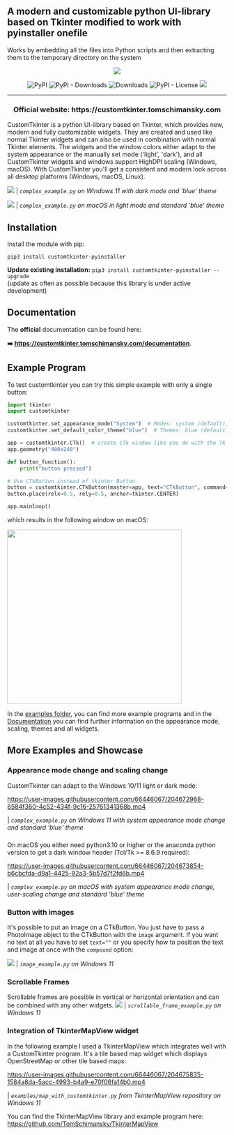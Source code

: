 ## A modern and customizable python UI-library based on Tkinter modified to work with pyinstaller onefile

Works by embedding all the files into Python scripts and then extracting them to the temporary directory on the system

<p align="center">
  <picture>
    <source media="(prefers-color-scheme: dark)" srcset="./documentation_images/CustomTkinter_logo_dark.png">
    <img src="./documentation_images/CustomTkinter_logo_light.png">
  </picture>
</p>

<div align="center">

![PyPI](https://img.shields.io/pypi/v/customtkinter)
![PyPI - Downloads](https://img.shields.io/pypi/dm/customtkinter?color=green&label=downloads)
![Downloads](https://static.pepy.tech/personalized-badge/customtkinter?period=total&units=international_system&left_color=grey&right_color=green&left_text=downloads)
![PyPI - License](https://img.shields.io/pypi/l/customtkinter)
![](https://tokei.rs/b1/github/tomschimansky/customtkinter)

</div>

---

<div align="center">
<h3>
Official website: https://customtkinter.tomschimansky.com
</h3>
</div>

CustomTkinter is a python UI-library based on Tkinter, which provides new, modern and
fully customizable widgets. They are created and used like normal Tkinter widgets and
can also be used in combination with normal Tkinter elements. The widgets
and the window colors either adapt to the system appearance or the manually set mode
('light', 'dark'), and all CustomTkinter widgets and windows support HighDPI scaling
(Windows, macOS). With CustomTkinter you'll get a consistent and modern look across all
desktop platforms (Windows, macOS, Linux).

![](documentation_images/complex_example_dark_Windows.png)
| _`complex_example.py` on Windows 11 with dark mode and 'blue' theme_

![](documentation_images/complex_example_light_macOS.png)
| _`complex_example.py` on macOS in light mode and standard 'blue' theme_
###


## Installation
Install the module with pip:
```
pip3 install customtkinter-pyinstaller
```
**Update existing installation:** ```pip3 install customtkinter-pyinstaller --upgrade```\
(update as often as possible because this library is under active development)

## Documentation

The **official** documentation can be found here:

**➡️ https://customtkinter.tomschimansky.com/documentation**.

## Example Program
To test customtkinter you can try this simple example with only a single button:
```python
import tkinter
import customtkinter

customtkinter.set_appearance_mode("System")  # Modes: system (default), light, dark
customtkinter.set_default_color_theme("blue")  # Themes: blue (default), dark-blue, green

app = customtkinter.CTk()  # create CTk window like you do with the Tk window
app.geometry("400x240")

def button_function():
    print("button pressed")

# Use CTkButton instead of tkinter Button
button = customtkinter.CTkButton(master=app, text="CTkButton", command=button_function)
button.place(relx=0.5, rely=0.5, anchor=tkinter.CENTER)

app.mainloop()
```
which results in the following window on macOS:

<img src="documentation_images/single_button_macOS.png" width="400"/>

In the [examples folder](https://github.com/TomSchimansky/CustomTkinter/tree/master/examples), you
can find more example programs and in the [Documentation](https://github.com/TomSchimansky/CustomTkinter/wiki)
you can find further information on the appearance mode, scaling, themes and all widgets.

## More Examples and Showcase

### Appearance mode change and scaling change

CustomTkinter can adapt to the Windows 10/11 light or dark mode:

https://user-images.githubusercontent.com/66446067/204672968-6584f360-4c52-434f-9c16-25761341368b.mp4

| _`complex_example.py` on Windows 11 with system appearance mode change and standard 'blue' theme_
###

On macOS you either need python3.10 or higher or the anaconda python
version to get a dark window header (Tcl/Tk >= 8.6.9 required):

https://user-images.githubusercontent.com/66446067/204673854-b6cbcfda-d9a1-4425-92a3-5b57d7f2fd6b.mp4

| _`complex_example.py` on macOS with system appearance mode change, user-scaling change and standard 'blue' theme_
###

### Button with images
It's possible to put an image on a CTkButton. You just have to
pass a PhotoImage object to the CTkButton with the ``image`` argument.
If you want no text at all you have to set ``text=""`` or you specify
how to position the text and image at once with the ``compound`` option:

![](documentation_images/image_example_dark_Windows.png)
| _`image_example.py` on Windows 11_
###

### Scrollable Frames
Scrollable frames are possible in vertical or horizontal orientation and can be combined
with any other widgets.
![](documentation_images/scrollable_frame_example_Windows.png)
| _`scrollable_frame_example.py` on Windows 11_

### Integration of TkinterMapView widget
In the following example I used a TkinterMapView which integrates
well with a CustomTkinter program. It's a tile based map widget which displays
OpenStreetMap or other tile based maps:

https://user-images.githubusercontent.com/66446067/204675835-1584a8da-5acc-4993-b4a9-e70f06fa14b0.mp4

| _`examples/map_with_customtkinter.py` from TkinterMapView repository on Windows 11_

You can find the TkinterMapView library and example program here:
https://github.com/TomSchimansky/TkinterMapView
